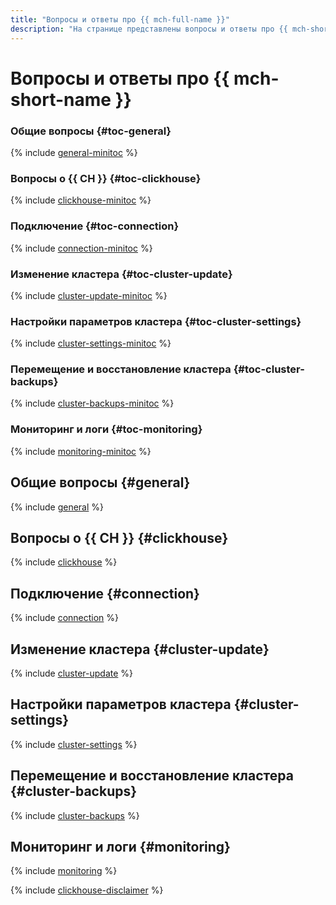 ```yaml
---
title: "Вопросы и ответы про {{ mch-full-name }}"
description: "На странице представлены вопросы и ответы про {{ mch-short-name }}."
---
```


# Вопросы и ответы про {{ mch-short-name }}

### Общие вопросы {#toc-general}

{% include [general-minitoc](../../_qa/managed-clickhouse/minitoc/general.md) %}

### Вопросы о {{ CH }} {#toc-clickhouse}

{% include [clickhouse-minitoc](../../_qa/managed-clickhouse/minitoc/clickhouse.md) %}

### Подключение {#toc-connection}

{% include [connection-minitoc](../../_qa/managed-clickhouse/minitoc/connection.md) %}

### Изменение кластера {#toc-cluster-update}

{% include [cluster-update-minitoc](../../_qa/managed-clickhouse/minitoc/cluster-update.md) %}

### Настройки параметров кластера {#toc-cluster-settings}

{% include [cluster-settings-minitoc](../../_qa/managed-clickhouse/minitoc/cluster-settings.md) %}

### Перемещение и восстановление кластера {#toc-cluster-backups}

{% include [cluster-backups-minitoc](../../_qa/managed-clickhouse/minitoc/cluster-backups.md) %}

### Мониторинг и логи {#toc-monitoring}

{% include [monitoring-minitoc](../../_qa/managed-clickhouse/minitoc/monitoring.md) %}

## Общие вопросы {#general}

{% include [general](../../_qa/managed-clickhouse/general.md) %}

## Вопросы о {{ CH }} {#clickhouse}

{% include [clickhouse](../../_qa/managed-clickhouse/clickhouse.md) %}

## Подключение {#connection}

{% include [connection](../../_qa/managed-clickhouse/connection.md) %}

## Изменение кластера {#cluster-update}

{% include [cluster-update](../../_qa/managed-clickhouse/cluster-update.md) %}

## Настройки параметров кластера {#cluster-settings}

{% include [cluster-settings](../../_qa/managed-clickhouse/cluster-settings.md) %}

## Перемещение и восстановление кластера {#cluster-backups}

{% include [cluster-backups](../../_qa/managed-clickhouse/cluster-backups.md) %}

## Мониторинг и логи {#monitoring}

{% include [monitoring](../../_qa/managed-clickhouse/monitoring.md) %}

{% include [clickhouse-disclaimer](../../_includes/clickhouse-disclaimer.md) %}
